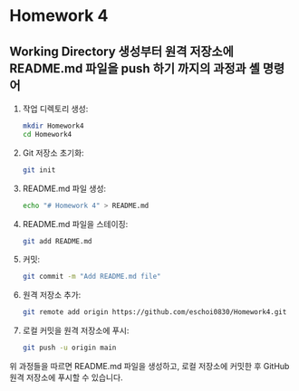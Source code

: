# Homework 4
## Working Directory 생성부터 원격 저장소에 README.md 파일을 push 하기 까지의 과정과 셸 명령어

1. 작업 디렉토리 생성:
    ```sh
    mkdir Homework4
    cd Homework4
    ```

2. Git 저장소 초기화:
    ```sh
    git init
    ```

3. README.md 파일 생성:
    ```sh
    echo "# Homework 4" > README.md
    ```

4. README.md 파일을 스테이징:
    ```sh
    git add README.md
    ```

5. 커밋:
    ```sh
    git commit -m "Add README.md file"
    ```

6. 원격 저장소 추가:
    ```sh
    git remote add origin https://github.com/eschoi0830/Homework4.git
    ```

7. 로컬 커밋을 원격 저장소에 푸시:
    ```sh
    git push -u origin main
    ```

위 과정들을 따르면 README.md 파일을 생성하고, 로컬 저장소에 커밋한 후 GitHub 원격 저장소에 푸시할 수 있습니다.
